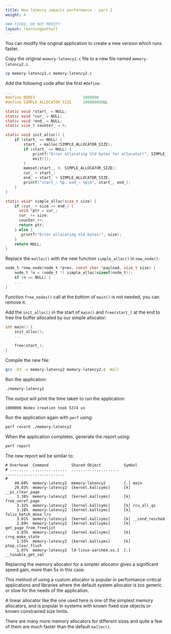 ```yaml
---
title: How latency impacts performance - part 2
weight: 4

### FIXED, DO NOT MODIFY
layout: learningpathall
---
```


You can modify the original application to create a new version which runs faster. 

Copy the original `memory-latency1.c` file to a new file named `memory-latency2.c`.

```bash
cp memory-latency1.c memory-latency2.c
```

Add the following code after the first `#define`:

```C
...
#define NODES                     1000000
#define SIMPLE_ALLOCATOR_SIZE     100000000UL

static void *start_ = NULL;
static void *cur_ = NULL;
static void *end_ = NULL;
static size_t counter_ = 0;

static void init_alloc() {
    if (start_ == NULL) {
        start_ = malloc(SIMPLE_ALLOCATOR_SIZE);
        if (start_ == NULL) {
            printf("Error allocating %ld bytes for allocator!", SIMPLE_ALLOCATOR_SIZE);
            exit(1);
        }
        memset(start_, 0, SIMPLE_ALLOCATOR_SIZE);
        cur_ = start_;
        end_ = start_ + SIMPLE_ALLOCATOR_SIZE;
        printf("start_: %p, end_: %p\n", start_, end_);
    }
}

static void* simple_alloc(size_t size) {
    if (cur_ + size <= end_) {
      void *ptr = cur_;
      cur_ += size;
      counter_++;
      return ptr;
    } else {
       printf("Error allocating %ld bytes!", size);
    }
    return NULL;
}
```

Replace the `malloc()` with the new function `simple_alloc()` in `new_node()`:

```C
node_t *new_node(node_t *prev, const char *payload, size_t size) {
    node_t *n = (node_t *) simple_alloc(sizeof(node_t));
    if (n == NULL) {
    ...
}
```

Function `free_nodes()` call at the bottom of `main()` is not needed, you can remove it. 

Add the `init_alloc()` in the start of `main()` and `free(start_)` at the end to free the buffer allocated by our simple allocator:

```C
int main() {
    init_alloc();
    ...

    free(start_);
}
```

Compile the new file:

```bash
gcc -O3 -o memory-latency2 memory-latency2.c -Wall
```

Run the application:

```bash
./memory-latency2
```

The output will print the time taken to run the application:

```output
1000000 Nodes creation took 5374 us
```

Run the application again with `perf` using:

```bash
perf record ./memory-latency2
```

When the application completes, generate the report using:

```bash
perf report
```

The new report will be similar to:

```output
# Overhead  Command          Shared Object          Symbol                    
# ........  ...............  .....................  ..........................
#
    49.68%  memory-latency2  memory-latency2        [.] main
    29.03%  memory-latency2  [kernel.kallsyms]      [k] __pi_clear_page
     3.38%  memory-latency2  [kernel.kallsyms]      [k] free_unref_page
     3.32%  memory-latency2  [kernel.kallsyms]      [k] rcu_all_qs
     3.18%  memory-latency2  [kernel.kallsyms]      [k] folio_batch_move_lru
     3.01%  memory-latency2  [kernel.kallsyms]      [k] __cond_resched
     2.89%  memory-latency2  [kernel.kallsyms]      [k] get_page_from_freelist
     1.83%  memory-latency2  [kernel.kallsyms]      [k] crng_make_state
     1.55%  memory-latency2  [kernel.kallsyms]      [k] ptep_clear_flush
     1.07%  memory-latency2  ld-linux-aarch64.so.1  [.] __tunable_get_val
```

Replacing the memory allocator for a simpler allocator gives a significant speed gain, more than 5x in this case. 

This method of using a custom allocator is popular in performance-critical applications and libraries where the default system allocator is too generic or slow for the needs of the application. 

A linear allocator like the one used here is one of the simplest memory allocators, and is popular in systems with known fixed size objects or known constrained size limits. 

There are many more memory allocators for different sizes and quite a few of them are much faster than the default `malloc()`.